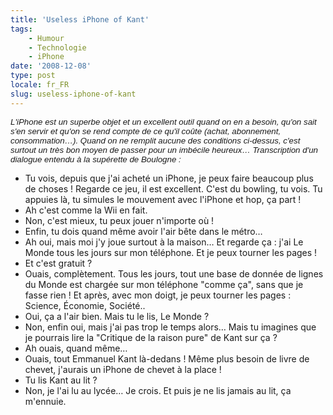 ```yaml
---
title: 'Useless iPhone of Kant'
tags:
    - Humour
    - Technologie
    - iPhone
date: '2008-12-08'
type: post
locale: fr_FR
slug: useless-iphone-of-kant
---
```


<span style="font-size: 10pt;font-weight: normal;font-family: Arial">_L'iPhone est un superbe objet et un excellent outil quand on en a besoin, qu'on sait s'en servir et qu'on se rend compte de ce qu'il coûte (achat, abonnement, consommation…). Quand on ne remplit aucune des conditions ci-dessus, c'est surtout un très bon moyen de passer pour un imbécile heureux… Transcription d'un dialogue entendu à la supérette de Boulogne&nbsp;:_</span>

* Tu vois, depuis que j'ai acheté un iPhone, je peux faire beaucoup plus de choses&nbsp;! Regarde ce jeu, il est excellent. C'est du bowling, tu vois. Tu appuies là, tu simules le mouvement avec l'iPhone et hop, ça part&nbsp;!
* Ah c'est comme la Wii en fait.
* Non, c'est mieux, tu peux jouer n'importe où&nbsp;!
* Enfin, tu dois quand même avoir l'air bête dans le métro…
* Ah oui, mais moi j'y joue surtout à la maison… Et regarde ça&nbsp;: j'ai Le Monde tous les jours sur mon téléphone. Et je peux tourner les pages&nbsp;!
* Et c'est gratuit&nbsp;?
* Ouais, complètement. Tous les jours, tout une base de donnée de lignes du Monde est chargée sur mon téléphone "comme ça", sans que je fasse rien&nbsp;! Et après, avec mon doigt, je peux tourner les pages&nbsp;: Science, Économie, Société..
* Oui, ça a l'air bien. Mais tu le lis, Le Monde&nbsp;?
* Non, enfin oui, mais j'ai pas trop le temps alors… Mais tu imagines que je pourrais lire la "Critique de la raison pure" de Kant sur ça&nbsp;?
* Ah ouais, quand même…
* Ouais, tout Emmanuel Kant là-dedans&nbsp;! Même plus besoin de livre de chevet, j'aurais un iPhone de chevet à la place&nbsp;!
* Tu lis Kant au lit&nbsp;?
* Non, je l'ai lu au lycée… Je crois. Et puis je ne lis jamais au lit, ça m'ennuie.
